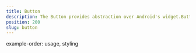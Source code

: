 ```yaml
---
title: Button
description: The Button provides abstraction over Android's widget.Button and iOS's UIButton. This component can be defined via XML or Code-Behind and we can set up its text value and set up tap event handler, which will be fired on button click.
position: 200
slug: button
---
```


example-order: usage, styling
